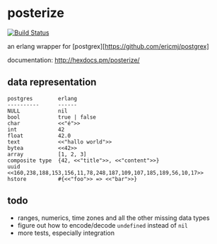# posterize

[![Build Status](https://travis-ci.org/talentdeficit/posterize.svg?branch=master)](https://travis-ci.org/talentdeficit/posterize)

an erlang wrapper for [postgrex][https://github.com/ericmj/postgrex]

documentation: http://hexdocs.pm/posterize/

## data representation

    postgres        erlang
    ----------      ------
    NULL            nil
    bool            true | false
    char            <<"é">>
    int             42
    float           42.0
    text            <<"hallo world">>
    bytea           <<42>>
    array           [1, 2, 3]
    composite type  {42, <<"title">>, <<"content">>}
    uuid            <<160,238,188,153,156,11,78,248,187,109,107,185,189,56,10,17>>
    hstore          #{<<"foo">> => <<"bar">>}

## todo

* ranges, numerics, time zones and all the other missing data types
* figure out how to encode/decode `undefined` instead of `nil`
* more tests, especially integration